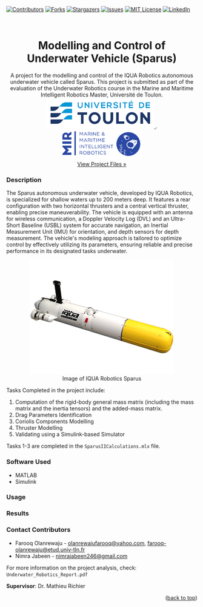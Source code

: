 <a name="readme-top"></a>

[![Contributors][contributors-shield]][contributors-url]
[![Forks][forks-shield]][forks-url]
[![Stargazers][stars-shield]][stars-url]
[![Issues][issues-shield]][issues-url]
[![MIT License][license-shield]][license-url]
[![LinkedIn][linkedin-shield]][linkedin-url]

<!-- PROJECT LOGO -->
<br />
<div align="center">
  <h1 align="center">Modelling and Control of Underwater Vehicle (Sparus)</h1>

  <p align="center">
    A project for the modelling and control of the IQUA Robotics autonomous underwater vehicle called Sparus. This project is submitted as part of the evaluation of the Underwater Robotics course in the Marine and Maritime Intelligent Robotics Master, Université de Toulon.
    <br />
    <a href="https://www.univ-tln.fr/">
      <img src="ReadME/utln-logo.png" alt="University of Toulon Logo" height="80">
    </a>
    .
    <a href="https://www.master-mir.eu/">
      <img src="ReadME/mir-logo.png" alt="MIR Logo" height="80">
    </a>
    <br />
    <a href="https://github.com/olanrewajufarooq/MIRUnderwaterRobotics">View Project Files »</a>
    <br />
  </p>
</div>

### Description
The Sparus autonomous underwater vehicle, developed by IQUA Robotics, is specialized for shallow waters up to 200 meters deep. It features a rear configuration with two horizontal thrusters and a central vertical thruster, enabling precise maneuverability. The vehicle is equipped with an antenna for wireless communication, a Doppler Velocity Log (DVL) and an Ultra-Short Baseline (USBL) system for accurate navigation, an Inertial Measurement Unit (IMU) for orientation, and depth sensors for depth measurement. The vehicle's modeling approach is tailored to optimize control by effectively utilizing its parameters, ensuring reliable and precise performance in its designated tasks underwater.

<p align="center">
  <img src="ReadME/sparus.png" alt="Sparus Image">
  <br />Image of IQUA Robotics Sparus
</p>

Tasks Completed in the project include:
1. Computation of the rigid-body general mass matrix (including the mass matrix and the inertia tensors) and the added-mass matrix. 
2. Drag Parameters Identification
3. Coriolis Components Modelling
4. Thruster Modelling
5. Validating using a Simulink-based Simulator

Tasks 1-3 are completed in the `SparusIICalculations.mlx` file. 

### Software Used
- MATLAB
- Simulink

### Usage


### Results


<!-- CONTACT -->
### Contact Contributors

* Farooq Olanrewaju - olanrewajufarooq@yahoo.com, farooq-olanrewaju@etud.univ-tln.fr
* Nimra Jabeen - nimrajabeen246@gmail.com

For more information on the project analysis, check: `Underwater_Robotics_Report.pdf`

<strong>Supervisor</strong>: Dr. Mathieu Richier

<p align="right">(<a href="#readme-top">back to top</a>)</p>


<!-- MARKDOWN LINKS & IMAGES -->
<!-- https://www.markdownguide.org/basic-syntax/#reference-style-links -->
[contributors-shield]: https://img.shields.io/github/contributors/olanrewajufarooq/MIRUnderwaterRobotics.svg?style=for-the-badge
[contributors-url]: https://github.com/olanrewajufarooq/MIRUnderwaterRobotics/graphs/contributors
[forks-shield]: https://img.shields.io/github/forks/olanrewajufarooq/MIRUnderwaterRobotics.svg?style=for-the-badge
[forks-url]: https://github.com/olanrewajufarooq/MIRUnderwaterRobotics/network/members
[stars-shield]: https://img.shields.io/github/stars/olanrewajufarooq/MIRUnderwaterRobotics.svg?style=for-the-badge
[stars-url]: https://github.com/olanrewajufarooq/MIRUnderwaterRobotics/stargazers
[issues-shield]: https://img.shields.io/github/issues/olanrewajufarooq/MIRUnderwaterRobotics.svg?style=for-the-badge
[issues-url]: https://github.com/olanrewajufarooq/MIRUnderwaterRobotics/issues
[license-shield]: https://img.shields.io/github/license/olanrewajufarooq/MIRUnderwaterRobotics.svg?style=for-the-badge
[license-url]: https://github.com/olanrewajufarooq/MIRUnderwaterRobotics/blob/main/LICENSE
[linkedin-shield]: https://img.shields.io/badge/-LinkedIn-black.svg?style=for-the-badge&logo=linkedin&colorB=555
[linkedin-url]: https://linkedin.com/in/olanrewajufarooq
